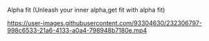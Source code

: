 Alpha fit
(Unleash your inner alpha,get fit with alpha fit)







https://user-images.githubusercontent.com/93304630/232306797-998c6533-21a6-4133-a0a4-798948b7180e.mp4

